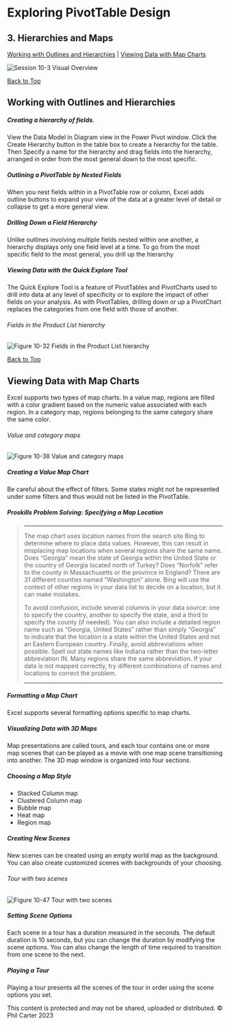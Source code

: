 # Exploring PivotTable Design
[](#top)
## 3. Hierarchies and Maps
[Working with Outlines and Hierarchies](#working-with-outlines-and-hierarchies) |
[Viewing Data with Map Charts](#viewing-data-with-map-charts)

![Session 10-3 Visual Overview](../images/modules/M10/Session%2010-3.png)  

[Back to Top](#top)
## [](#working-with-outlines-and-hierarchies)Working with Outlines and Hierarchies

##### Creating a hierarchy of fields.

View the Data Model in Diagram view in the Power Pivot window. Click the Create Hierarchy button in the table box to create a hierarchy for the table. Then Specify a name for the hierarchy and drag fields into the hierarchy, arranged in order from the most general down to the most specific.

##### Outlining a PivotTable by Nested Fields

When you nest fields within in a PivotTable row or column, Excel adds outline buttons to expand your view of the data at a greater level of detail or collapse to get a more general view.

##### Drilling Down a Field Hierarchy

Unlike outlines involving multiple fields nested within one another, a hierarchy displays only one field level at a time. To go from the most specific field to the most general, you drill up the hierarchy

##### Viewing Data with the Quick Explore Tool

The Quick Explore Tool is a feature of PivotTables and PivotCharts used to drill into data at any level of specificity or to explore the impact of other fields on your analysis. As with PivotTables, drilling down or up a PivotChart replaces the categories from one field with those of another.

###### Fields in the Product List hierarchy
![Figure 10-32 Fields in the Product List hierarchy](../images/modules/M10/Figure%2010-32.png)

[Back to Top](#top)
## [](#viewing-data-with-map-charts)Viewing Data with Map Charts

Excel supports two types of map charts. In a value map, regions are filled with a color gradient based on the numeric value associated with each region. In a category map, regions belonging to the same category share the same color.

###### Value and category maps
![Figure 10-38 Value and category maps](../images/modules/M10/Figure%2010-38.png)

##### Creating a Value Map Chart

Be careful about the effect of filters. Some states might not be represented under some filters and thus would not be listed in the PivotTable.

##### Proskills Problem Solving: _Specifying a Map Location_

><hr>The map chart uses location names from the search site Bing to determine where to place data values. However, this can result in misplacing map locations when several regions share the same name. Does “Georgia” mean the state of Georgia within the United State or the country of Georgia located north of Turkey? Does “Norfolk” refer to the county in Massachusetts or the province in England? There are 31 different counties named “Washington” alone. Bing will use the context of other regions in your data list to decide on a location, but it can make mistakes.
>
>To avoid confusion, include several columns in your data source: one to specify the country, another to specify the state, and a third to specify the county (if needed). You can also include a detailed region name such as “Georgia, United States” rather than simply “Georgia” to indicate that the location is a state within the United States and not an Eastern European country. Finally, avoid abbreviations when possible. Spell out state names like Indiana rather than the two-letter abbreviation IN. Many regions share the same abbreviation. If your data is not mapped correctly, try different combinations of names and locations to correct the problem.
><hr>

##### Formatting a Map Chart

Excel supports several formatting options specific to map charts.

##### Visualizing Data with 3D Maps

Map presentations are called tours, and each tour contains one or more map scenes that can be played as a movie with one map scene transitioning into another. The 3D map window is organized into four sections.

##### Choosing a Map Style

* Stacked Column map
* Clustered Column map
* Bubble map
* Heat map
* Region map

##### Creating New Scenes

New scenes can be created using an empty world map as the background. You can also create customized scenes with backgrounds of your choosing.

###### Tour with two scenes
![Figure 10-47 Tour with two scenes](../images/modules/M10/Figure%2010-47.png)

##### Setting Scene Options

Each scene in a tour has a duration measured in the seconds. The default duration is 10 seconds, but you can change the duration by modifying the scene options. You can also change the length of time required to transition from one scene to the next.

##### Playing a Tour

Playing a tour presents all the scenes of the tour in order using the scene options you set.

This content is protected and may not be shared, uploaded or distributed. © Phil Carter 2023
